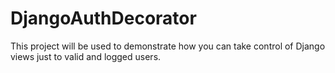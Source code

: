 # DjangoAuthDecorator
This project will be used to demonstrate how you can take control of Django views just to valid and logged users.
